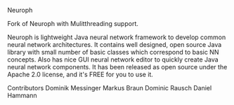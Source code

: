 Neuroph

Fork of Neuroph with Mulitthreading support. 

Neuroph is lightweight Java neural network framework to develop common neural network architectures. It contains well designed, open source Java library with small number of basic classes which correspond to basic NN concepts. Also has nice GUI neural network editor to quickly create Java neural network components. It has been released as open source under the Apache 2.0 license, and it's FREE for you to use it.

Contributors
Dominik Messinger
Markus Braun
Dominic Rausch
Daniel Hammann